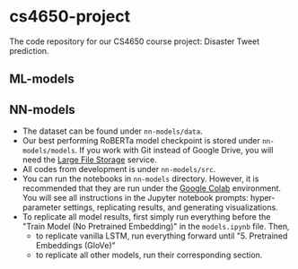 # cs4650-project
The code repository for our CS4650 course project: Disaster Tweet prediction.

## ML-models


## NN-models
- The dataset can be found under `nn-models/data`.
- Our best performing RoBERTa model checkpoint is stored under `nn-models/models`. If you work with Git instead of Google Drive, you will need the [Large File Storage](https://git-lfs.github.com/) service.
- All codes from development is under `nn-models/src`.
- You can run the notebooks in `nn-models` directory. However, it is recommended that they are run under the [Google Colab](https://drive.google.com/drive/folders/1oWWWMtIImiUt7wCukfG1Zoz4IjiSiHHi) environment. You will see all instructions in the Jupyter notebook prompts: hyper-parameter settings, replicating results, and generating visualizations.
- To replicate all model results, first simply run everything before the "Train Model (No Pretrained Embedding)" in the `models.ipynb` file. Then,
  - to replicate vanilla LSTM, run everything forward until "5. Pretrained Embeddings (GloVe)"
  - to replicate all other models, run their corresponding section.